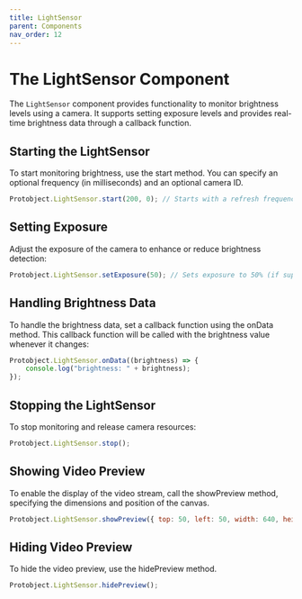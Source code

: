 ```yaml
---
title: LightSensor 
parent: Components
nav_order: 12
---
```


# The LightSensor Component

The `LightSensor` component provides functionality to monitor brightness levels using a camera. It supports setting exposure levels and provides real-time brightness data through a callback function.


## Starting the LightSensor
To start monitoring brightness, use the start method. You can specify an optional frequency (in milliseconds) and an optional camera ID.

```javascript
Protobject.LightSensor.start(200, 0); // Starts with a refresh frequency of 200 ms using camera ID 0
```


## Setting Exposure
Adjust the exposure of the camera to enhance or reduce brightness detection:

```javascript
Protobject.LightSensor.setExposure(50); // Sets exposure to 50% (if supported)
```

## Handling Brightness Data
To handle the brightness data, set a callback function using the onData method. This callback function will be called with the brightness value whenever it changes:

```javascript
Protobject.LightSensor.onData((brightness) => {
    console.log("brightness: " + brightness);
});
```

## Stopping the LightSensor
To stop monitoring and release camera resources:

```javascript
Protobject.LightSensor.stop();
```


## Showing Video Preview
To enable the display of the video stream, call the showPreview method, specifying the dimensions and position of the canvas.

```javascript
Protobject.LightSensor.showPreview({ top: 50, left: 50, width: 640, height: 480 });


```

## Hiding Video Preview
To hide the video preview, use the hidePreview method.

```javascript
Protobject.LightSensor.hidePreview();


```


